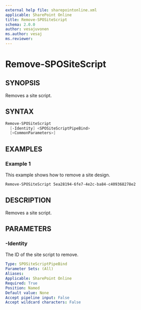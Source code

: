 ```yaml
---
external help file: sharepointonline.xml
applicable: SharePoint Online
title: Remove-SPOSiteScript
schema: 2.0.0
author: vesajuvonen
ms.author: vesaj
ms.reviewer:
---
```


# Remove-SPOSiteScript

## SYNOPSIS

Removes a site script. 

## SYNTAX

```powershell
Remove-SPOSiteScript
  [-Identity] <SPOSiteScriptPipeBind>
  [<CommonParameters>]
```

## EXAMPLES

### Example 1

This example shows how to remove a site design. 

```powershell
Remove-SPOSiteScript 5ea28194-6fe7-4e2c-ba84-c409368278e2
```

## DESCRIPTION

Removes a site script. 

## PARAMETERS

### -Identity
The ID of the site script to remove.

```yaml
Type: SPOSiteScriptPipeBind
Parameter Sets: (All)
Aliases: 
Applicable: SharePoint Online
Required: True 
Position: Named
Default value: None
Accept pipeline input: False
Accept wildcard characters: False  
```

